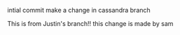 intial commit
make a change in cassandra branch

This is from Justin's branch!!
this change is made by sam

